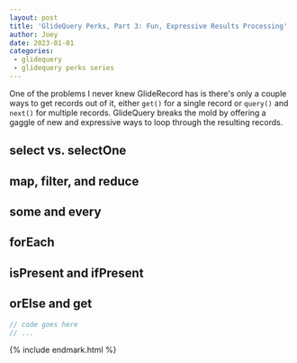 ```yaml
---
layout: post
title: 'GlideQuery Perks, Part 3: Fun, Expressive Results Processing'
author: Joey
date: 2023-01-01
categories:
 - glidequery
 - glidequery perks series
---
```


One of the problems I never knew GlideRecord has is there's only a couple ways to get records out of it, either `get()` for a single record or `query()` and `next()` for multiple records. GlideQuery breaks the mold by offering a gaggle of new and expressive ways to loop through the resulting records.

## select vs. selectOne

## map, filter, and reduce

## some and every

## forEach

## isPresent and ifPresent

## orElse and get


~~~ javascript
// code goes here
// ...
~~~





{% include endmark.html %}

